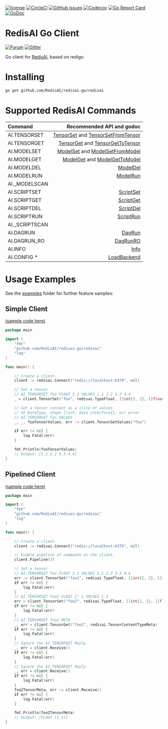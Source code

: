 [![license](https://img.shields.io/github/license/RediSearch/redisearch-go.svg)](https://github.com/RedisAI/redisai-go)
[![CircleCI](https://circleci.com/gh/RedisAI/redisai-go/tree/master.svg?style=svg)](https://circleci.com/gh/RedisAI/redisai-go/tree/master)
[![GitHub issues](https://img.shields.io/github/release/RedisAI/redisai-go.svg)](https://github.com/RedisAI/redisai-go/releases/latest)
[![Codecov](https://codecov.io/gh/RedisAI/redisai-go/branch/master/graph/badge.svg)](https://codecov.io/gh/RedisAI/redisai-go)
[![Go Report Card](https://goreportcard.com/badge/github.com/RedisAI/redisai-go)](https://goreportcard.com/report/github.com/RedisAI/redisai-go)
[![GoDoc](https://godoc.org/github.com/RedisAI/redisai-go?status.svg)](https://godoc.org/github.com/RedisAI/redisai-go)

# RedisAI Go Client
[![Forum](https://img.shields.io/badge/Forum-RedisAI-blue)](https://forum.redislabs.com/c/modules/redisai)
[![Gitter](https://badges.gitter.im/RedisLabs/RedisAI.svg)](https://gitter.im/RedisLabs/RedisAI?utm_source=badge&utm_medium=badge&utm_campaign=pr-badge)

Go client for [RedisAI](http://redisai.io), based on redigo.

# Installing 

```sh
go get github.com/RedisAI/redisai-go/redisai
```

# Supported RedisAI Commands

| Command | Recommended API and godoc  |
| :---          |  ----: |
AI.TENSORSET | [TensorSet](https://godoc.org/github.com/RedisAI/redisai-go/redisai#Client.TensorSet) and [TensorSetFromTensor](https://godoc.org/github.com/RedisAI/redisai-go/redisai#Client.TensorSetFromTensor)
AI.TENSORGET | [TensorGet](https://godoc.org/github.com/RedisAI/redisai-go/redisai#Client.TensorGet) and [TensorGetToTensor](https://godoc.org/github.com/RedisAI/redisai-go/redisai#Client.TensorGetToTensor)
AI.MODELSET | [ModelSet](https://godoc.org/github.com/RedisAI/redisai-go/redisai#Client.ModelSet) and [ModelSetFromModel](https://godoc.org/github.com/RedisAI/redisai-go/redisai#Client.ModelSetFromModel)
AI.MODELGET | [ModelGet](https://godoc.org/github.com/RedisAI/redisai-go/redisai#Client.ModelGet) and [ModelGetToModel](https://godoc.org/github.com/RedisAI/redisai-go/redisai#Client.ModelGetToModel)
AI.MODELDEL | [ModelDel](https://godoc.org/github.com/RedisAI/redisai-go/redisai#Client.ModelDel)
AI.MODELRUN | [ModelRun](https://godoc.org/github.com/RedisAI/redisai-go/redisai#Client.ModelRun)
AI._MODELSCAN |  
AI.SCRIPTSET | [ScriptSet](https://godoc.org/github.com/RedisAI/redisai-go/redisai#Client.ScriptSet)
AI.SCRIPTGET | [ScriptGet](https://godoc.org/github.com/RedisAI/redisai-go/redisai#Client.ScriptGet)
AI.SCRIPTDEL | [ScriptDel](https://godoc.org/github.com/RedisAI/redisai-go/redisai#Client.ScriptRun)
AI.SCRIPTRUN | [ScriptRun](https://godoc.org/github.com/RedisAI/redisai-go/redisai#Client.ScriptDel)
AI._SCRIPTSCAN |  
AI.DAGRUN | [DagRun](https://godoc.org/github.com/RedisAI/redisai-go/redisai#Client.DagRun)
AI.DAGRUN_RO | [DagRunRO](https://godoc.org/github.com/RedisAI/redisai-go/redisai#Client.DagRunRO)
AI.INFO |  [Info](https://godoc.org/github.com/RedisAI/redisai-go/redisai#Client.Info)
AI.CONFIG * | [LoadBackend](https://godoc.org/github.com/RedisAI/redisai-go/redisai#Client.LoadBackend)


# Usage Examples
See the [examples](./examples) folder for further feature samples:

## Simple Client 
[(sample code here)](./examples/redisai_simple_client)

```go
package main

import (
	"fmt"
	"github.com/RedisAI/redisai-go/redisai"
	"log"
)

func main() {

	// Create a client.
	client := redisai.Connect("redis://localhost:6379", nil)

	// Set a tensor
	// AI.TENSORSET foo FLOAT 2 2 VALUES 1.1 2.2 3.3 4.4
	_ = client.TensorSet("foo", redisai.TypeFloat, []int{2, 2}, []float32{1.1, 2.2, 3.3, 4.4})

	// Get a tensor content as a slice of values
	// dt DataType, shape []int, data interface{}, err error
	// AI.TENSORGET foo VALUES
	_, _, fooTensorValues, err := client.TensorGetValues("foo")

	if err != nil {
		log.Fatal(err)
	}

	fmt.Println(fooTensorValues)
	// Output: [1.1 2.2 3.3 4.4]
}
```

## Pipelined Client 
[(sample code here)](./examples/redisai_pipelined_client)
```go
package main

import (
	"fmt"
	"github.com/RedisAI/redisai-go/redisai"
	"log"
)

func main() {

	// Create a client.
	client := redisai.Connect("redis://localhost:6379", nil)

	// Enable pipeline of commands on the client.
	client.Pipeline(3)

	// Set a tensor
	// AI.TENSORSET foo FLOAT 2 2 VALUES 1.1 2.2 3.3 4.4
	err := client.TensorSet("foo1", redisai.TypeFloat, []int{2, 2}, []float32{1.1, 2.2, 3.3, 4.4})
	if err != nil {
		log.Fatal(err)
	}
	// AI.TENSORSET foo2 FLOAT 1" 1 VALUES 1.1
	err = client.TensorSet("foo2", redisai.TypeFloat, []int{1, 1}, []float32{1.1})
	if err != nil {
		log.Fatal(err)
	}
	// AI.TENSORGET foo2 META
	_, err = client.TensorGet("foo2", redisai.TensorContentTypeMeta)
	if err != nil {
		log.Fatal(err)
	}
	// Ignore the AI.TENSORSET Reply
	_, err = client.Receive()
	if err != nil {
		log.Fatal(err)
	}
	// Ignore the AI.TENSORSET Reply
	_, err = client.Receive()
	if err != nil {
		log.Fatal(err)
	}
	foo2TensorMeta, err := client.Receive()
	if err != nil {
		log.Fatal(err)
	}

	fmt.Println(foo2TensorMeta)
	// Output: [FLOAT [1 1]]
}
```
